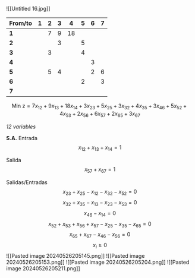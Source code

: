 ![[Untitled 16.jpg]]

| **From/to** | **1** | **2** | **3** | **4** | **5** | **6** | **7** |
| ----------- | ----- | ----- | ----- | ----- | ----- | ----- | ----- |
| **1**       |       | 7     | 9     | 18    |       |       |       |
| **2**       |       |       | 3     |       | 5     |       |       |
| **3**       |       | 3     |       |       | 4     |       |       |
| **4**       |       |       |       |       |       | 3     |       |
| **5**       |       | 5     | 4     |       |       | 2     | 6     |
| **6**       |       |       |       |       | 2     |       | 3     |
| **7**       |       |       |       |       |       |       |       |

$$
\text{Min z} = 7x_{12} + 9x_{13} + 18x_{14} + 3x_{23} + 5x_{25} + 3x_{32} + 4x_{35} + 3x_{46} + 5x_{52} + 4x_{53} + 2x_{56} + 6x_{57} + 2x_{65} + 3x_{67}
$$

*12 variables*

**S.A.**
Entrada
$$
x_{12} + x_{13} + x_{14} = 1
$$

Salida
$$
x_{57} + x_{67} = 1
$$

Salidas/Entradas
$$
x_{23} + x_{25} - x_{12} - x_{32} - x_{52}  = 0
$$
$$
x_{32} + x_{35} - x_{13} - x_{23} - x_{53} = 0
$$
$$
x_{46} - x_{14} = 0
$$
$$
x_{52} + x_{53} + x_{56} + x_{57} - x_{25} - x_{35} - x_{65} = 0
$$
$$
x_{65} + x_{67} - x_{46} - x_{56} = 0
$$
$$x_i \geq 0$$
![[Pasted image 20240526205145.png]]
![[Pasted image 20240526205153.png]]
![[Pasted image 20240526205204.png]]
![[Pasted image 20240526205211.png]]
